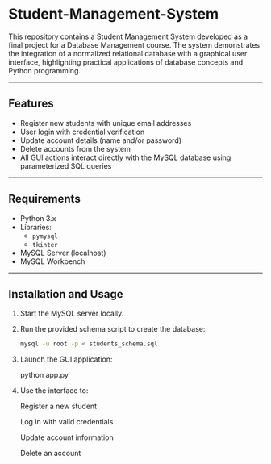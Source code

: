 # Student-Management-System
This repository contains a Student Management System developed as a final project for a Database Management course. The system demonstrates the integration of a normalized relational database with a graphical user interface, highlighting practical applications of database concepts and Python programming.

---

## Features
- Register new students with unique email addresses  
- User login with credential verification  
- Update account details (name and/or password)  
- Delete accounts from the system  
- All GUI actions interact directly with the MySQL database using parameterized SQL queries  

---

## Requirements
- Python 3.x  
- Libraries:  
  - `pymysql`  
  - `tkinter`  
- MySQL Server (localhost)  
- MySQL Workbench  

---

## Installation and Usage
1. Start the MySQL server locally.  
2. Run the provided schema script to create the database:  
   ```bash
   mysql -u root -p < students_schema.sql

3. Launch the GUI application:

   python app.py


4. Use the interface to:

    Register a new student

    Log in with valid credentials

    Update account information

    Delete an account

